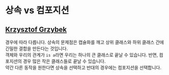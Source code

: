 # 상속 vs 컴포지션

## [Krzysztof Grzybek](https://github.com/krzysztof-grzybek)

경우에 따라 다릅니다. 상속의 문제점은 캡슐화를 깨고 상위 클래스와 하위 클래스 간에 긴밀한 결합을 만든다는 것입니다.<br/>
객체와 우리의 관계가 `is a`라면 우리는 하나의 큰 클래스로 끝날 수 있습니다. 반면, 컴포지션의 경우 많은 작은 클래스들로 끝날 수 있습니다. <br>
약간 다른 동작을 원한다면 상속을 선택하고 반대의 경우에는 컴포지션을 선택합니다.
